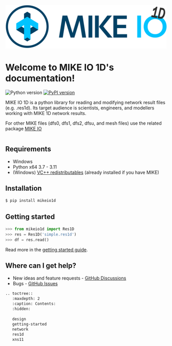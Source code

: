 ![](../images/logo/MIKE-IO-1D-Logo-Pos-RGB-nomargin.png)

# Welcome to MIKE IO 1D's documentation!
 ![Python version](https://img.shields.io/pypi/pyversions/mikeio1d.svg)
[![PyPI version](https://badge.fury.io/py/mikeio1d.svg)](https://badge.fury.io/py/mikeio1d)

MIKE IO 1D is a python library for reading and modifying network result files (e.g. .res1d). Its target audience is scientists, engineers, and modellers working with MIKE 1D network results.

For other MIKE files (dfs0, dfs1, dfs2, dfsu, and mesh files) use the related package [MIKE IO](https://github.com/DHI/mikeio)

```{note} MIKE IO 1D is under development and could be subject to changes.
```

## Requirements

* Windows
* Python x64 3.7 - 3.11
* (Windows) [VC++ redistributables](https://support.microsoft.com/en-us/help/2977003/the-latest-supported-visual-c-downloads>) (already installed if you have MIKE)

## Installation

```bash
$ pip install mikeio1d
```

## Getting started

```python
>>> from mikeio1d import Res1D
>>> res = Res1D('simple.res1d')
>>> df = res.read()
```

Read more in the [getting started guide](getting-started).


Where can I get help?
---------------------

* New ideas and feature requests - [GitHub Discussions](https://github.com/DHI/mikeio1d/discussions)
* Bugs - [GitHub Issues](https://github.com/DHI/mikeio1d/issues)

```{eval-rst}
.. toctree::
   :maxdepth: 2
   :caption: Contents:
   :hidden:

   design
   getting-started
   network
   res1d
   xns11
```

